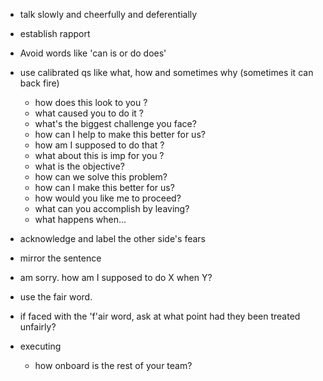 
- talk slowly and cheerfully and deferentially
- establish rapport 
- Avoid words like 'can is or do does'
- use calibrated qs like what, how and sometimes why (sometimes it can back fire)
  - how does this look to you ?
  - what caused you to do it ?
  - what's the biggest challenge you face?
  - how can I help to make this better for us?
  - how am I supposed to do that ?
  - what about this is imp for you ?
  - what is the objective?
  - how can we solve this problem?
  - how can I make this better for us?
  - how would you like me to proceed?
  - what can you accomplish by leaving?
  - what happens when...

- acknowledge and label the other side's fears
- mirror the sentence
- am sorry. how am I supposed to do X when Y?
- use the fair word.
- if faced with the 'f'air word, ask at what point had they been treated unfairly?
- executing
  - how onboard is the rest of your team?

 
